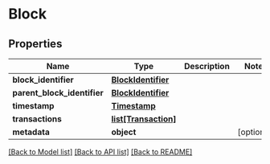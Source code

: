 # Block

## Properties
Name | Type | Description | Notes
------------ | ------------- | ------------- | -------------
**block_identifier** | [**BlockIdentifier**](BlockIdentifier.md) |  | 
**parent_block_identifier** | [**BlockIdentifier**](BlockIdentifier.md) |  | 
**timestamp** | [**Timestamp**](Timestamp.md) |  | 
**transactions** | [**list[Transaction]**](Transaction.md) |  | 
**metadata** | **object** |  | [optional] 

[[Back to Model list]](../README.md#documentation-for-models) [[Back to API list]](../README.md#documentation-for-api-endpoints) [[Back to README]](../README.md)

